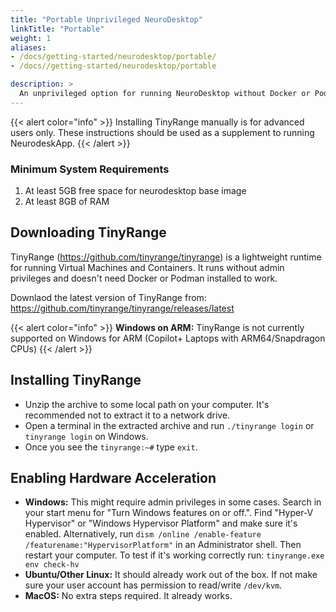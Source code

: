 ```yaml
---
title: "Portable Unprivileged NeuroDesktop"
linkTitle: "Portable"
weight: 1
aliases:
- /docs/getting-started/neurodesktop/portable/
- /docs//getting-started/neurodesktop/portable

description: >
  An unprivileged option for running NeuroDesktop without Docker or Podman.
---
```


{{< alert color="info" >}}
Installing TinyRange manually is for advanced users only. These instructions should be used as a supplement to running NeurodeskApp.
{{< /alert >}}

### Minimum System Requirements

1. At least 5GB free space for neurodesktop base image
2. At least 8GB of RAM

## Downloading TinyRange

TinyRange (https://github.com/tinyrange/tinyrange) is a lightweight runtime for running Virtual Machines and Containers. It runs without admin privileges and doesn't need Docker or Podman installed to work.

Downlaod the latest version of TinyRange from: https://github.com/tinyrange/tinyrange/releases/latest

{{< alert color="info" >}}
**Windows on ARM:** TinyRange is not currently supported on Windows for ARM (Copilot+ Laptops with ARM64/Snapdragon CPUs)
{{< /alert >}}

## Installing TinyRange

- Unzip the archive to some local path on your computer. It's recommended not to extract it to a network drive.
- Open a terminal in the extracted archive and run `./tinyrange login` or `tinyrange login` on Windows.
- Once you see the `tinyrange:~#` type `exit`.

## Enabling Hardware Acceleration

- **Windows:** This might require admin privileges in some cases. Search in your start menu for "Turn Windows features on or off.". Find "Hyper-V Hypervisor" or "Windows Hypervisor Platform" and make sure it's enabled. Alternatively, run `dism /online /enable-feature /featurename:"HypervisorPlatform"` in an Administrator shell. Then restart your computer. To test if it's working correctly run: `tinyrange.exe env check-hv`
- **Ubuntu/Other Linux:** It should already work out of the box. If not make sure your user account has permission to read/write `/dev/kvm`.
- **MacOS:** No extra steps required. It already works.
